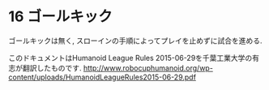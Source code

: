 # 16 ゴールキック

ゴールキックは無く, スローインの手順によってプレイを止めずに試合を進める.

このドキュメントはHumanoid League Rules 2015-06-29を千葉工業大学の有志が翻訳したものです.
<http://www.robocuphumanoid.org/wp-content/uploads/HumanoidLeagueRules2015-06-29.pdf>
